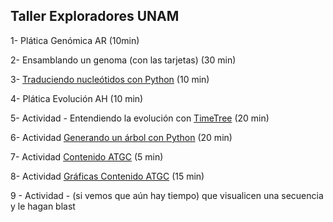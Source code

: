 ## Taller Exploradores UNAM
1- Plática Genómica AR (10min)

2- Ensamblando un genoma (con las tarjetas) (30 min)

3- [Traduciendo nucleótidos con Python](https://colab.research.google.com/drive/1ftvfl08bvD4Tsz6GpuxbghVev69m35Zo?usp=sharing) (10 min)

4- Plática Evolución AH (10 min)

5- Actividad  - Entendiendo la evolución con [TimeTree](http://www.timetree.org/) (20 min)

6- Actividad [Generando un árbol con Python](https://colab.research.google.com/drive/1zgp2cqiVxPslmB7M8JVfH7XWMymt9ozV?usp=sharing) (20 min)

7- Actividad [Contenido ATGC](https://colab.research.google.com/drive/1sw_BMBVnkIJaNTsSsuOiq_ZaXvVuI7Os?usp=sharing) (5 min)

8- Actividad [Gráficas Contenido ATGC](https://colab.research.google.com/drive/1IQZmtFf6O9c1rKSDzqKYFxgaGzWe3aKL?usp=sharing) (15 min)

9 - Actividad - (si vemos que aún hay tiempo) que visualicen una secuencia y le hagan blast

